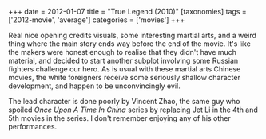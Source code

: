 +++
date = 2012-01-07
title = "True Legend (2010)"
[taxonomies]
tags = ['2012-movie', 'average']
categories = ['movies']
+++

Real nice opening credits visuals, some interesting martial arts, and a
weird thing where the main story ends way before the end of the movie.
It's like the makers were honest enough to realise that they didn't
have much material, and decided to start another subplot involving some
Russian fighters challenge our hero. As is usual with these martial arts
Chinese movies, the white foreigners receive some seriously shallow
character development, and happen to be unconvincingly evil.

The lead character is done poorly by Vincent Zhao, the same guy who
spoiled *Once Upon A Time In China* series by replacing Jet Li in the
4th and 5th movies in the series. I don't remember enjoying any of his
other performances.
